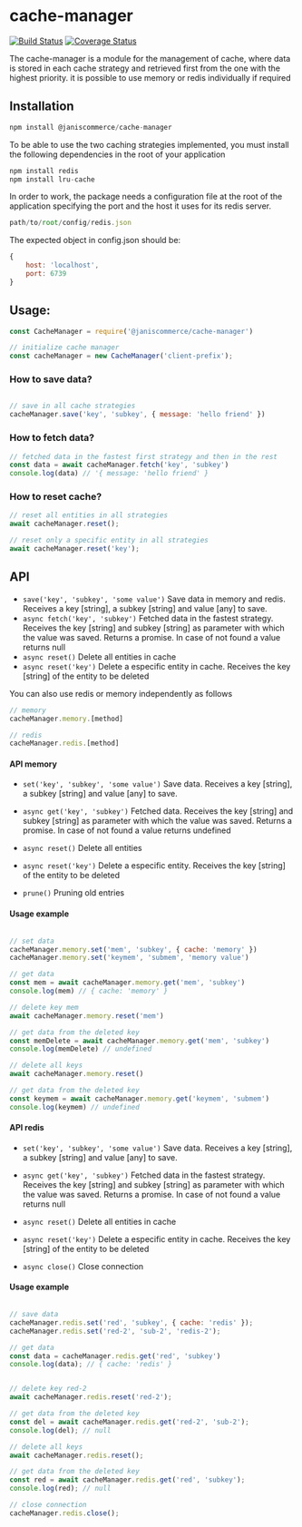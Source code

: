 # cache-manager

[![Build Status](https://travis-ci.org/janis-commerce/cache-manager.svg?branch=JCN-52-memory-manager)](https://travis-ci.org/janis-commerce/cache-manager)
[![Coverage Status](https://coveralls.io/repos/github/janis-commerce/cache-manager/badge.svg?branch=JCN-52-memory-manager)](https://coveralls.io/github/janis-commerce/cache-manager?branch=JCN-52-memory-manager)


The cache-manager is a module for the management of cache, where data is stored in each cache strategy and retrieved first from the one with the highest priority. it is possible to use memory or redis individually if required


## Installation


```js
npm install @janiscommerce/cache-manager
```


To be able to use the two caching strategies implemented, you must install the following dependencies in the root of your application
```js
npm install redis 
npm install lru-cache 
```

In order to work, the package needs a configuration file at the root of the application specifying the port and the host it uses for its redis server.
```js
path/to/root/config/redis.json
```
The expected object in config.json should be:
```js
{
    host: 'localhost',
    port: 6739
}
```

## Usage:
```js
const CacheManager = require('@janiscommerce/cache-manager')

// initialize cache manager
const cacheManager = new CacheManager('client-prefix');
```

### How to save data?

```js

// save in all cache strategies
cacheManager.save('key', 'subkey', { message: 'hello friend' })
```
### How to fetch data?
```js
// fetched data in the fastest first strategy and then in the rest
const data = await cacheManager.fetch('key', 'subkey')
console.log(data) // '{ message: 'hello friend' }

```

### How to reset cache?
```js
// reset all entities in all strategies
await cacheManager.reset();

// reset only a specific entity in all strategies
await cacheManager.reset('key');
```

## API 
- `save('key', 'subkey', 'some value')`
Save data in memory and redis. Receives a key [string], a subkey [string] and value [any] to save.
- `async fetch('key', 'subkey')`
Fetched data in the fastest strategy. Receives the key [string] and subkey [string] as parameter with which the value was saved. Returns a promise. In case of not found a value returns null
- `async reset()`
Delete all entities in cache
- `async reset('key')`
Delete a especific entity in cache. Receives the key [string] of the entity to be deleted

You can also use redis or memory independently as follows
```js
// memory
cacheManager.memory.[method]

// redis
cacheManager.redis.[method]
```

#### API memory

- `set('key', 'subkey', 'some value')`
Save data. Receives a key [string], a subkey [string] and value [any] to save.

- `async get('key', 'subkey')`
Fetched data. Receives the key [string] and subkey [string] as parameter with which the value was saved. Returns a promise. In case of not found a value returns undefined

- `async reset()`
Delete all entities

- `async reset('key')`
Delete a especific entity. Receives the key [string] of the entity to be deleted

- `prune()`
Pruning old entries


#### Usage example
```js

// set data
cacheManager.memory.set('mem', 'subkey', { cache: 'memory' })
cacheManager.memory.set('keymem', 'submem', 'memory value')

// get data
const mem = await cacheManager.memory.get('mem', 'subkey')
console.log(mem) // { cache: 'memory' }

// delete key mem 
await cacheManager.memory.reset('mem')

// get data from the deleted key
const memDelete = await cacheManager.memory.get('mem', 'subkey')
console.log(memDelete) // undefined

// delete all keys
await cacheManager.memory.reset()

// get data from the deleted key
const keymem = await cacheManager.memory.get('keymem', 'submem')
console.log(keymem) // undefined

```


#### API redis

- `set('key', 'subkey', 'some value')`
Save data. Receives a key [string], a subkey [string] and value [any] to save.

- `async get('key', 'subkey')`
Fetched data in the fastest strategy. Receives the key [string] and subkey [string] as parameter with which the value was saved. Returns a promise. In case of not found a value returns null

- `async reset()`
Delete all entities in cache

- `async reset('key')`
Delete a especific entity in cache. Receives the key [string] of the entity to be deleted

- `async close()`
Close connection

#### Usage example
```js

// save data
cacheManager.redis.set('red', 'subkey', { cache: 'redis' });
cacheManager.redis.set('red-2', 'sub-2', 'redis-2');

// get data
const data = cacheManager.redis.get('red', 'subkey')
console.log(data); // { cache: 'redis' }


// delete key red-2
await cacheManager.redis.reset('red-2');

// get data from the deleted key
const del = await cacheManager.redis.get('red-2', 'sub-2');
console.log(del); // null

// delete all keys
await cacheManager.redis.reset();

// get data from the deleted key
const red = await cacheManager.redis.get('red', 'subkey');
console.log(red); // null

// close connection
cacheManager.redis.close();
```

